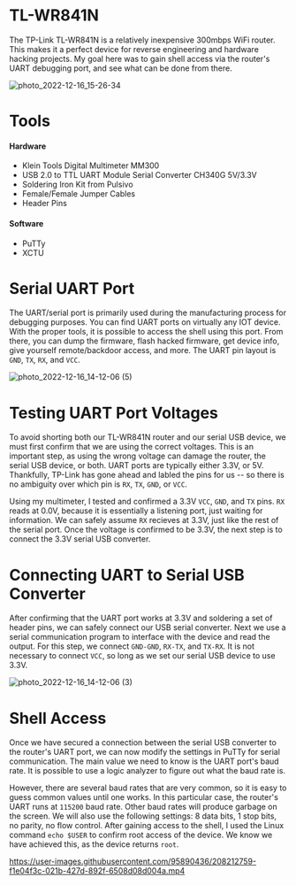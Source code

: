 # TL-WR841N
The TP-Link TL-WR841N is a relatively inexpensive 300mbps WiFi router. This makes it a perfect device for reverse engineering and hardware hacking projects. My goal here was to gain shell access via the router's UART debugging port, and see what can be done from there.

![photo_2022-12-16_15-26-34](https://user-images.githubusercontent.com/95890436/208206724-dc6ea069-f0d3-42e3-a3aa-e40ebf6da23d.jpg)
# Tools
#### Hardware
- Klein Tools Digital Multimeter MM300
- USB 2.0 to TTL UART Module Serial Converter CH340G 5V/3.3V
- Soldering Iron Kit from Pulsivo
- Female/Female Jumper Cables
- Header Pins
#### Software
- PuTTy
- XCTU
# Serial UART Port
The UART/serial port is primarily used during the manufacturing process for debugging purposes. You can find UART ports on virtually any IOT device. With the proper tools, it is possible to access the shell using this port. From there, you can dump the firmware, flash hacked firmware, get device info, give yourself remote/backdoor access, and more. The UART pin layout is ```GND```, ```TX```, ```RX```, and ```VCC```.

![photo_2022-12-16_14-12-06 (5)](https://user-images.githubusercontent.com/95890436/208197839-11598118-c562-45e7-9051-d94d1c914e86.jpg)
# Testing UART Port Voltages
To avoid shorting both our TL-WR841N router and our serial USB device, we must first confirm that we are using the correct voltages. This is an important step, as using the wrong voltage can damage the router, the serial USB device, or both. UART ports are typically either 3.3V, or 5V. Thankfully, TP-Link has gone ahead and labled the pins for us -- so there is no ambiguity over which pin is ```RX```, ```TX```, ```GND```, or ```VCC```.

Using my multimeter, I tested and confirmed a 3.3V ```VCC```, ```GND```, and ```TX``` pins. ```RX``` reads at 0.0V, because it is essentially a listening port, just waiting for information. We can safely assume ```RX``` recieves at 3.3V, just like the rest of the serial port. Once the voltage is confirmed to be 3.3V, the next step is to connect the 3.3V serial USB converter.

# Connecting UART to Serial USB Converter
After confirming that the UART port works at 3.3V and soldering a set of header pins, we can safely connect our USB serial converter. Next we use a serial communication program to interface with the device and read the output. For this step, we connect ```GND-GND```, ```RX-TX```, and ```TX-RX```. It is not necessary to connect ```VCC```, so long as we set our serial USB device to use 3.3V.

![photo_2022-12-16_14-12-06 (3)](https://user-images.githubusercontent.com/95890436/208198729-9004ca52-7f22-4dff-9c04-627a84ff9245.jpg)

# Shell Access
Once we have secured a connection between the serial USB converter to the router's UART port, we can now modify the settings in PuTTy for serial communication. The main value we need to know is the UART port's baud rate. It is possible to use a logic analyzer to figure out what the baud rate is. 

However, there are several baud rates that are very common, so it is easy to guess common values until one works. In this particular case, the router's UART runs at ```115200``` baud rate. Other baud rates will produce garbage on the screen. We will also use the following settings: 8 data bits, 1 stop bits, no parity, no flow control. After gaining access to the shell, I used the Linux command ```echo $USER``` to confirm root access of the device. We know we have achieved this, as the device returns ```root```.

https://user-images.githubusercontent.com/95890436/208212759-f1e04f3c-021b-427d-892f-6508d08d004a.mp4
